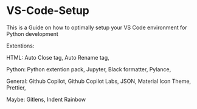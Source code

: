 # VS-Code-Setup

This is a Guide on how to optimally setup your VS Code environment for Python development

Extentions:


HTML:
Auto Close tag,
Auto Rename tag,


Python: 
Python extention pack,
Jupyter,
Black formatter,
Pylance,


General:
Github Copilot,
Github Copilot Labs,
JSON,
Material Icon Theme,
Prettier,


Maybe:
Gitlens,
Indent Rainbow
